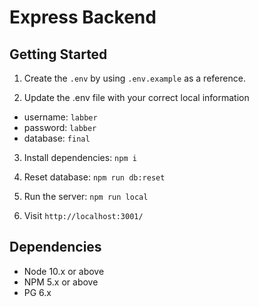 # Express Backend

## Getting Started

1. Create the `.env` by using `.env.example` as a reference.

2. Update the .env file with your correct local information 
  - username: `labber` 
  - password: `labber` 
  - database: `final`

3. Install dependencies: `npm i`

4. Reset database: `npm run db:reset`

5. Run the server: `npm run local`

6. Visit `http://localhost:3001/`

## Dependencies

- Node 10.x or above
- NPM 5.x or above
- PG 6.x
